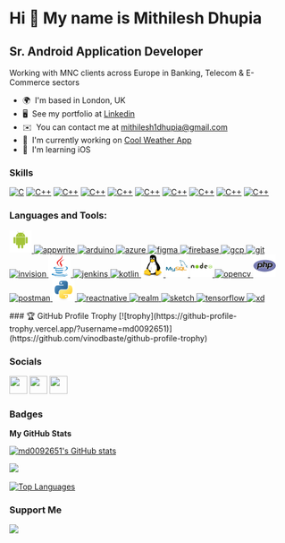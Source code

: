 Hi 👋 My name is Mithilesh Dhupia
=================================

Sr. Android Application Developer
---------------------------------

Working with MNC clients across Europe in Banking, Telecom & E-Commerce sectors

* 🌍  I'm based in London, UK
* 🖥️  See my portfolio at [Linkedin](http://www.linkedin.com/in/mithilesh1dhupia/)
* ✉️  You can contact me at [mithilesh1dhupia@gmail.com](mailto:mithilesh1dhupia@gmail.com)
* 🚀  I'm currently working on [Cool Weather App](http://play.google.com/store/apps/details?id=com.phomotech.weatherapp.paid)
* 🧠  I'm learning iOS

### Skills

<p align="left">
<a href="https://play.google.com/store/apps/details?id=com.phomotech.weatherapp.paid" target="_blank" rel="noreferrer"><img src="https://img.shields.io/badge/Android_Studio-3DDC84?style=for-the-badge&logo=android-studio&logoColor=white"height="36" alt="C" /></a>  <a href="https://docs.microsoft.com/en-us/cpp/?view=msvc-170" target="_blank" rel="noreferrer"><img src="https://img.shields.io/badge/GIT-E44C30?style=for-the-badge&logo=git&logoColor=white" height="36" alt="C++" /></a>  <a href="https://play.google.com/store/apps/details?id=com.phomotech.weatherapp.paid" target="_blank" rel="noreferrer"><img src="https://img.shields.io/badge/Google_Play-414141?style=for-the-badge&logo=google-play&logoColor=white" height="36" alt="C++" /></a>  <a href="https://play.google.com/store/apps/details?id=com.phomotech.weatherapp.paid" target="_blank" rel="noreferrer"><img src="https://img.shields.io/badge/Sourcetree-0052CC?style=for-the-badge&logo=Sourcetree&logoColor=white" height="36" alt="C++" /></a>  <a href="https://play.google.com/store/apps/details?id=com.phomotech.weatherapp.paid" target="_blank" rel="noreferrer"><img src="https://img.shields.io/badge/Bitbucket-0747a6?style=for-the-badge&logo=bitbucket&logoColor=white" height="36" alt="C++" /></a>  <a href="https://play.google.com/store/apps/details?id=com.phomotech.weatherapp.paid" target="_blank" rel="noreferrer"><img src="https://img.shields.io/badge/SonarLint-CB2029?style=for-the-badge&logo=sonarlint&logoColor=white" height="36" alt="C++" /></a>  <a href="https://play.google.com/store/apps/details?id=com.phomotech.weatherapp.paid" target="_blank" rel="noreferrer"><img src="https://img.shields.io/badge/Swift-FA7343?style=for-the-badge&logo=swift&logoColor=white" height="36" alt="C++" /></a>  <a href="https://play.google.com/store/apps/details?id=com.phomotech.weatherapp.paid" target="_blank" rel="noreferrer"><img src="https://img.shields.io/badge/Python-FFD43B?style=for-the-badge&logo=python&logoColor=blue" height="36" alt="C++" /></a>  <a href="https://play.google.com/store/apps/details?id=com.phomotech.weatherapp.paid" target="_blank" rel="noreferrer"><img src="https://img.shields.io/badge/Kotlin-0095D5?&style=for-the-badge&logo=kotlin&logoColor=white" height="36" alt="C++" /></a>  <a href="https://play.google.com/store/apps/details?id=com.phomotech.weatherapp.paid" target="_blank" rel="noreferrer"><img src="https://img.shields.io/badge/Java-ED8B00?style=for-the-badge&logo=java&logoColor=white" height="36" alt="C++" /></a>
</p>

<h3 align="left">Languages and Tools:</h3>
<p align="left"> <a href="https://developer.android.com" target="_blank" rel="noreferrer"> <img src="https://raw.githubusercontent.com/devicons/devicon/master/icons/android/android-original-wordmark.svg" alt="android" width="40" height="40"/> </a> <a href="https://appwrite.io" target="_blank" rel="noreferrer"> <img src="https://www.vectorlogo.zone/logos/appwriteio/appwriteio-icon.svg" alt="appwrite" width="40" height="40"/> </a> <a href="https://www.arduino.cc/" target="_blank" rel="noreferrer"> <img src="https://cdn.worldvectorlogo.com/logos/arduino-1.svg" alt="arduino" width="40" height="40"/> </a> <a href="https://azure.microsoft.com/en-in/" target="_blank" rel="noreferrer"> <img src="https://www.vectorlogo.zone/logos/microsoft_azure/microsoft_azure-icon.svg" alt="azure" width="40" height="40"/> </a> <a href="https://www.figma.com/" target="_blank" rel="noreferrer"> <img src="https://www.vectorlogo.zone/logos/figma/figma-icon.svg" alt="figma" width="40" height="40"/> </a> <a href="https://firebase.google.com/" target="_blank" rel="noreferrer"> <img src="https://www.vectorlogo.zone/logos/firebase/firebase-icon.svg" alt="firebase" width="40" height="40"/> </a> <a href="https://cloud.google.com" target="_blank" rel="noreferrer"> <img src="https://www.vectorlogo.zone/logos/google_cloud/google_cloud-icon.svg" alt="gcp" width="40" height="40"/> </a> <a href="https://git-scm.com/" target="_blank" rel="noreferrer"> <img src="https://www.vectorlogo.zone/logos/git-scm/git-scm-icon.svg" alt="git" width="40" height="40"/> </a> <a href="https://www.invisionapp.com/" target="_blank" rel="noreferrer"> <img src="https://www.vectorlogo.zone/logos/invisionapp/invisionapp-icon.svg" alt="invision" width="40" height="40"/> </a> <a href="https://www.java.com" target="_blank" rel="noreferrer"> <img src="https://raw.githubusercontent.com/devicons/devicon/master/icons/java/java-original.svg" alt="java" width="40" height="40"/> </a> <a href="https://www.jenkins.io" target="_blank" rel="noreferrer"> <img src="https://www.vectorlogo.zone/logos/jenkins/jenkins-icon.svg" alt="jenkins" width="40" height="40"/> </a> <a href="https://kotlinlang.org" target="_blank" rel="noreferrer"> <img src="https://www.vectorlogo.zone/logos/kotlinlang/kotlinlang-icon.svg" alt="kotlin" width="40" height="40"/> </a> <a href="https://www.linux.org/" target="_blank" rel="noreferrer"> <img src="https://raw.githubusercontent.com/devicons/devicon/master/icons/linux/linux-original.svg" alt="linux" width="40" height="40"/> </a> <a href="https://www.mysql.com/" target="_blank" rel="noreferrer"> <img src="https://raw.githubusercontent.com/devicons/devicon/master/icons/mysql/mysql-original-wordmark.svg" alt="mysql" width="40" height="40"/> </a> <a href="https://nodejs.org" target="_blank" rel="noreferrer"> <img src="https://raw.githubusercontent.com/devicons/devicon/master/icons/nodejs/nodejs-original-wordmark.svg" alt="nodejs" width="40" height="40"/> </a> <a href="https://opencv.org/" target="_blank" rel="noreferrer"> <img src="https://www.vectorlogo.zone/logos/opencv/opencv-icon.svg" alt="opencv" width="40" height="40"/> </a> <a href="https://www.php.net" target="_blank" rel="noreferrer"> <img src="https://raw.githubusercontent.com/devicons/devicon/master/icons/php/php-original.svg" alt="php" width="40" height="40"/> </a> <a href="https://postman.com" target="_blank" rel="noreferrer"> <img src="https://www.vectorlogo.zone/logos/getpostman/getpostman-icon.svg" alt="postman" width="40" height="40"/> </a> <a href="https://www.python.org" target="_blank" rel="noreferrer"> <img src="https://raw.githubusercontent.com/devicons/devicon/master/icons/python/python-original.svg" alt="python" width="40" height="40"/> </a> <a href="https://reactnative.dev/" target="_blank" rel="noreferrer"> <img src="https://reactnative.dev/img/header_logo.svg" alt="reactnative" width="40" height="40"/> </a> <a href="https://realm.io/" target="_blank" rel="noreferrer"> <img src="https://raw.githubusercontent.com/bestofjs/bestofjs-webui/8665e8c267a0215f3159df28b33c365198101df5/public/logos/realm.svg" alt="realm" width="40" height="40"/> </a> <a href="https://www.sketch.com/" target="_blank" rel="noreferrer"> <img src="https://www.vectorlogo.zone/logos/sketchapp/sketchapp-icon.svg" alt="sketch" width="40" height="40"/> </a> <a href="https://www.tensorflow.org" target="_blank" rel="noreferrer"> <img src="https://www.vectorlogo.zone/logos/tensorflow/tensorflow-icon.svg" alt="tensorflow" width="40" height="40"/> </a> <a href="https://www.adobe.com/products/xd.html" target="_blank" rel="noreferrer"> <img src="https://cdn.worldvectorlogo.com/logos/adobe-xd.svg" alt="xd" width="40" height="40"/> </a> </p>
### 🏆 GitHub Profile Trophy
[![trophy](https://github-profile-trophy.vercel.app/?username=md0092651)](https://github.com/vinodbaste/github-profile-trophy)


### Socials

<p align="left"> <a href="https://www.github.com/md0092651" target="_blank" rel="noreferrer"><img src="https://raw.githubusercontent.com/danielcranney/readme-generator/main/public/icons/socials/github.svg" width="32" height="32" /></a> <a href="https://www.linkedin.com/in/mithilesh1dhupia" target="_blank" rel="noreferrer"><img src="https://raw.githubusercontent.com/danielcranney/readme-generator/main/public/icons/socials/linkedin.svg" width="32" height="32" /></a> <a href="https://www.stackoverflow.com/users/1201601/mrx" target="_blank" rel="noreferrer"><img src="https://raw.githubusercontent.com/danielcranney/readme-generator/main/public/icons/socials/stackoverflow.svg" width="32" height="32" /></a></p>

### Badges

<b>My GitHub Stats</b>

<a href="http://www.github.com/md0092651"><img src="https://github-readme-stats.vercel.app/api?username=md0092651&show_icons=true&hide=&count_private=true&title_color=0891b2&text_color=ffffff&icon_color=0891b2&bg_color=000000&hide_border=true&show_icons=true" alt="md0092651's GitHub stats" /></a>

<a href="http://www.github.com/md0092651"><img src="https://github-readme-streak-stats.herokuapp.com/?user=md0092651&stroke=ffffff&background=000000&ring=0891b2&fire=0891b2&currStreakNum=ffffff&currStreakLabel=0891b2&sideNums=ffffff&sideLabels=ffffff&dates=ffffff&hide_border=true" /></a>

<a href="https://github.com/md0092651" align="left"><img src="https://github-readme-stats.vercel.app/api/top-langs/?username=md0092651&langs_count=10&title_color=0891b2&text_color=ffffff&icon_color=0891b2&bg_color=000000&hide_border=true&locale=en&custom_title=Top%20%Languages" alt="Top Languages" /></a>

### Support Me

<a href="https://www.buymeacoffee.com/mithilesh1o"><img src="https://cdn.buymeacoffee.com/buttons/v2/default-yellow.png" width="200" /></a>
